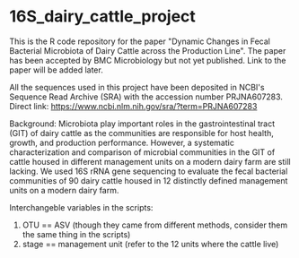 # 16S_dairy_cattle_project

This is the R code repository for the paper "Dynamic Changes in Fecal Bacterial Microbiota of Dairy Cattle across the Production Line".
The paper has been accepted by BMC Microbiology but not yet published. Link to the paper will be added later.

All the sequences used in this project have been deposited in NCBI's Sequence Read Archive (SRA) with the accession number PRJNA607283. 
Direct link: https://www.ncbi.nlm.nih.gov/sra/?term=PRJNA607283

Background:
Microbiota play important roles in the gastrointestinal tract (GIT) of dairy cattle as the communities are responsible for host health, growth, and production performance. However, a systematic characterization and comparison of microbial communities in the GIT of cattle housed in different management units on a modern dairy farm are still lacking. We used 16S rRNA gene sequencing to evaluate the fecal bacterial communities of 90 dairy cattle housed in 12 distinctly defined management units on a modern dairy farm.

Interchangeble variables in the scripts:
1) OTU == ASV (though they came from different methods, consider them the same thing in the scripts)
2) stage == management unit (refer to the 12 units where the cattle live)
